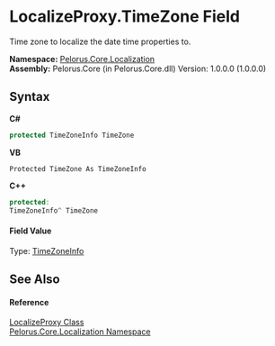 # LocalizeProxy.TimeZone Field
 

Time zone to localize the date time properties to.

**Namespace:**&nbsp;<a href="99F211A">Pelorus.Core.Localization</a><br />**Assembly:**&nbsp;Pelorus.Core (in Pelorus.Core.dll) Version: 1.0.0.0 (1.0.0.0)

## Syntax

**C#**<br />
``` C#
protected TimeZoneInfo TimeZone
```

**VB**<br />
``` VB
Protected TimeZone As TimeZoneInfo
```

**C++**<br />
``` C++
protected:
TimeZoneInfo^ TimeZone
```


#### Field Value
Type: <a href="http://msdn2.microsoft.com/en-us/library/bb396389" target="_blank">TimeZoneInfo</a>

## See Also


#### Reference
<a href="C3FA92A5">LocalizeProxy Class</a><br /><a href="99F211A">Pelorus.Core.Localization Namespace</a><br />